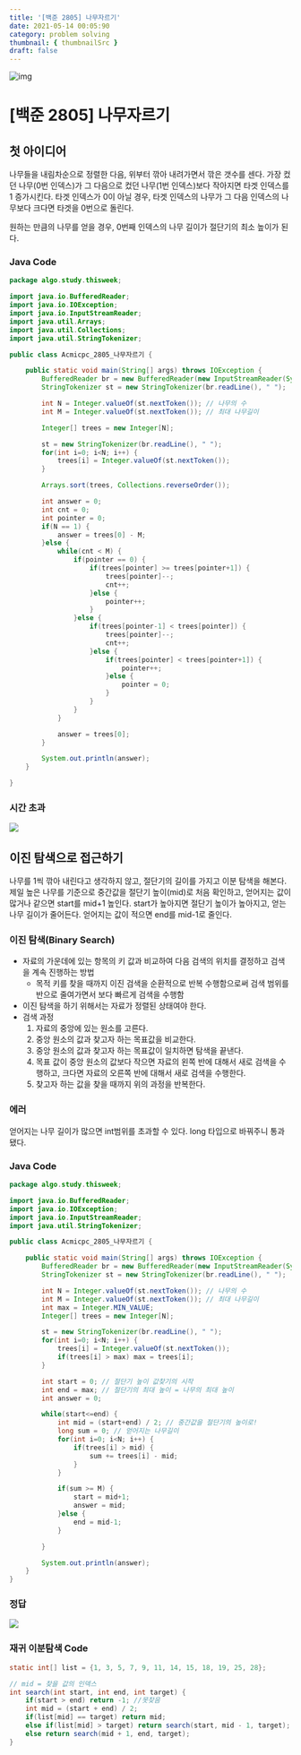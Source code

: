 ```yaml
---
title: '[백준 2805] 나무자르기'
date: 2021-05-14 00:05:90
category: problem solving
thumbnail: { thumbnailSrc }
draft: false
---
```


![img](./images/BAEKJOON.png)

# [백준 2805] 나무자르기

## 첫 아이디어

나무들을 내림차순으로 정렬한 다음, 위부터 깎아 내려가면서 깎은 갯수를 센다.
가장 컸던 나무(0번 인덱스)가 그 다음으로 컸던 나무(1번 인덱스)보다 작아지면 타겟 인덱스를 1 증가시킨다.
타겟 인덱스가 0이 아닐 경우, 타겟 인덱스의 나무가 그 다음 인덱스의 나무보다 크다면 타겟을 0번으로 돌린다.

원하는 만큼의 나무를 얻을 경우, 0번째 인덱스의 나무 길이가 절단기의 최소 높이가 된다.

### Java Code

```Java
package algo.study.thisweek;

import java.io.BufferedReader;
import java.io.IOException;
import java.io.InputStreamReader;
import java.util.Arrays;
import java.util.Collections;
import java.util.StringTokenizer;

public class Acmicpc_2805_나무자르기 {

	public static void main(String[] args) throws IOException {
		BufferedReader br = new BufferedReader(new InputStreamReader(System.in));
		StringTokenizer st = new StringTokenizer(br.readLine(), " ");

		int N = Integer.valueOf(st.nextToken()); // 나무의 수
		int M = Integer.valueOf(st.nextToken()); // 최대 나무길이

		Integer[] trees = new Integer[N];

		st = new StringTokenizer(br.readLine(), " ");
		for(int i=0; i<N; i++) {
			trees[i] = Integer.valueOf(st.nextToken());
		}

		Arrays.sort(trees, Collections.reverseOrder());

		int answer = 0;
		int cnt = 0;
		int pointer = 0;
		if(N == 1) {
			answer = trees[0] - M;
		}else {
			while(cnt < M) {
				if(pointer == 0) {
					if(trees[pointer] >= trees[pointer+1]) {
						trees[pointer]--;
						cnt++;
					}else {
						pointer++;
					}
				}else {
					if(trees[pointer-1] < trees[pointer]) {
						trees[pointer]--;
						cnt++;
					}else {
						if(trees[pointer] < trees[pointer+1]) {
							pointer++;
						}else {
							pointer = 0;
						}
					}
				}
			}

			answer = trees[0];
		}

		System.out.println(answer);
	}

}
```

### 시간 초과

![](https://images.velog.io/images/mulgyeol/post/a2420b11-6b69-468f-9ebe-929aaace8b01/image.png)

## 이진 탐색으로 접근하기

나무를 1씩 깎아 내린다고 생각하지 않고, 절단기의 길이를 가지고 이분 탐색을 해본다.
제일 높은 나무를 기준으로 중간값을 절단기 높이(mid)로 처음 확인하고,
얻어지는 값이 많거나 같으면 start를 mid+1 높인다.
start가 높아지면 절단기 높이가 높아지고, 얻는 나무 길이가 줄어든다.
얻어지는 값이 적으면 end를 mid-1로 줄인다.

### 이진 탐색(Binary Search)

- 자료의 가운데에 있는 항목의 키 값과 비교하여 다음 검색의 위치를 결정하고 검색을 계속 진행하는 방법
  - 목적 키를 찾을 때까지 이진 검색을 순환적으로 반복 수행함으로써 검색 범위를 반으로 줄여가면서 보다 빠르게 검색을 수행함
- 이진 탐색을 하기 위해서는 자료가 정렬된 상태여야 한다.
- 검색 과정
  1. 자료의 중앙에 있는 원소를 고른다.
  2. 중앙 원소의 값과 찾고자 하는 목표값을 비교한다.
  3. 중앙 원소의 값과 찾고자 하는 목표값이 일치하면 탐색을 끝낸다.
  4. 목표 값이 중앙 원소의 값보다 작으면 자료의 왼쪽 반에 대해서 새로 검색을 수행하고, 크다면 자료의 오른쪽 반에 대해서 새로 검색을 수행한다.
  5. 찾고자 하는 값을 찾을 때까지 위의 과정을 반복한다.

### 에러

얻어지는 나무 길이가 많으면 int범위를 초과할 수 있다.
long 타입으로 바꿔주니 통과됐다.

### Java Code

```Java
package algo.study.thisweek;

import java.io.BufferedReader;
import java.io.IOException;
import java.io.InputStreamReader;
import java.util.StringTokenizer;

public class Acmicpc_2805_나무자르기 {

	public static void main(String[] args) throws IOException {
		BufferedReader br = new BufferedReader(new InputStreamReader(System.in));
		StringTokenizer st = new StringTokenizer(br.readLine(), " ");

		int N = Integer.valueOf(st.nextToken()); // 나무의 수
		int M = Integer.valueOf(st.nextToken()); // 최대 나무길이
		int max = Integer.MIN_VALUE;
		Integer[] trees = new Integer[N];

		st = new StringTokenizer(br.readLine(), " ");
		for(int i=0; i<N; i++) {
			trees[i] = Integer.valueOf(st.nextToken());
			if(trees[i] > max) max = trees[i];
		}

		int start = 0; // 절단기 높이 값찾기의 시작
		int end = max; // 절단기의 최대 높이 = 나무의 최대 높이
		int answer = 0;

		while(start<=end) {
			int mid = (start+end) / 2; // 중간값을 절단기의 높이로!
			long sum = 0; // 얻어지는 나무길이
			for(int i=0; i<N; i++) {
				if(trees[i] > mid) {
					sum += trees[i] - mid;
				}
			}

			if(sum >= M) {
				start = mid+1;
				answer = mid;
			}else {
				end = mid-1;
			}

		}

		System.out.println(answer);
	}
}
```

### 정답

![](https://images.velog.io/images/mulgyeol/post/83c740b9-17ce-4057-9b8b-e49e5373879e/image.png)

### 재귀 이분탐색 Code

```Java
static int[] list = {1, 3, 5, 7, 9, 11, 14, 15, 18, 19, 25, 28};

// mid = 찾을 값의 인덱스
int search(int start, int end, int target) {
	if(start > end) return -1; //못찾음
	int mid = (start + end) / 2;
	if(list[mid] == target) return mid;
	else if(list[mid] > target) return search(start, mid - 1, target);
	else return search(mid + 1, end, target);
}
```
